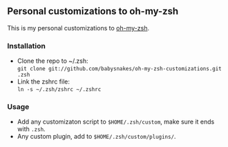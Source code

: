 ## Personal customizations to oh-my-zsh

This is my personal customizations to
[oh-my-zsh](https://github.com/robbyrussell/oh-my-zsh).

### Installation

* Clone the repo to ~/.zsh:  
  `git clone git://github.com/babysnakes/oh-my-zsh-customizations.git
.zsh`
* Link the zshrc file:  
  `ln -s ~/.zsh/zshrc ~/.zshrc`

### Usage

* Add any customizaton script to `$HOME/.zsh/custom`, make sure it ends
  with `.zsh`.
* Any custom plugin, add to `$HOME/.zsh/custom/plugins/`.
